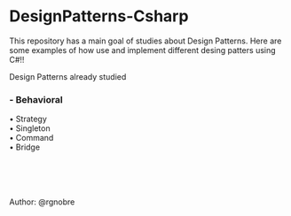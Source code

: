 # DesignPatterns-Csharp

This repository has a main goal of studies about Design Patterns.
Here are some examples of how use and implement different desing patters using C#!!

Design Patterns already studied

<h3> - Behavioral</h3>
• Strategy</br>
• Singleton</br>
• Command</br>
• Bridge</br>
</br>
</br>
</br>
</br>


Author: @rgnobre
